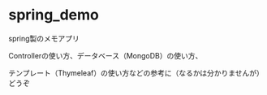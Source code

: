 # spring_demo
spring製のメモアプリ

Controllerの使い方、データベース（MongoDB）の使い方、

テンプレート（Thymeleaf）の使い方などの参考に（なるかは分かりませんが）どうぞ
